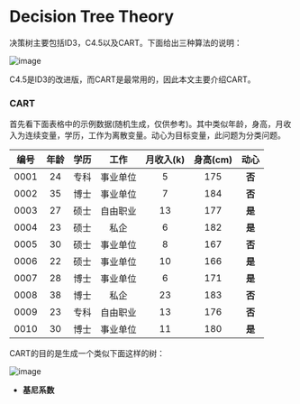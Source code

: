 # Decision Tree Theory

决策树主要包括ID3，C4.5以及CART。下面给出三种算法的说明：

![image](https://github.com/Anfany/Machine-Learning-for-Beginner-by-Python3/blob/master/Decision%20Tree/detr.png)

C4.5是ID3的改进版，而CART是最常用的，因此本文主要介绍CART。

### CART

首先看下面表格中的示例数据(随机生成，仅供参考)。其中类似年龄，身高，月收入为连续变量，学历，工作为离散变量。动心为目标变量，此问题为分类问题。

|编号|年龄|学历|工作|月收入(k)|身高(cm)|动心|
|:---:|:---:|:---:|:---:|:---:|:---:|:---:|
|0001|24|专科|事业单位|5|175|**否**|
|0002|35|博士|事业单位|7|184|**否**|
|0003|27|硕士|自由职业|13|177|**是**|
|0004|23|硕士|私企|6|182|**是**|
|0005|30|硕士|事业单位|8|167|**否**|
|0006|22|硕士|事业单位|10|166|**是**|
|0007|28|博士|事业单位|6|171|**是**|
|0008|38|博士|私企|23|183|**否**|
|0009|23|专科|自由职业|13|176|**否**|
|0010|30|博士|事业单位|11|180|**是**|

CART的目的是生成一个类似下面这样的树：

![image](https://github.com/Anfany/Machine-Learning-for-Beginner-by-Python3/blob/master/Decision%20Tree/4.png)

* **基尼系数**


